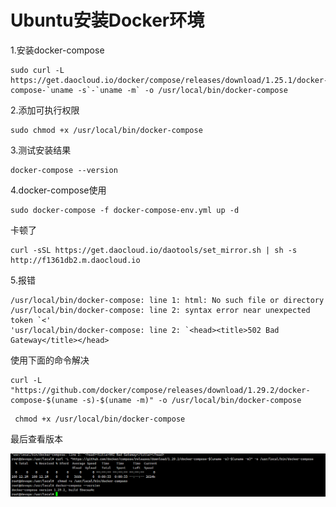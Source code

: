 # Ubuntu安装Docker环境

1.安装docker-compose

```shell
sudo curl -L https://get.daocloud.io/docker/compose/releases/download/1.25.1/docker-compose-`uname -s`-`uname -m` -o /usr/local/bin/docker-compose
```

2.添加可执行权限

```
sudo chmod +x /usr/local/bin/docker-compose
```

3.测试安装结果

```
docker-compose --version
```

4.docker-compose使用

```
sudo docker-compose -f docker-compose-env.yml up -d  
```

卡顿了

```
curl -sSL https://get.daocloud.io/daotools/set_mirror.sh | sh -s http://f1361db2.m.daocloud.io
```



5.报错

```
/usr/local/bin/docker-compose: line 1: html: No such file or directory
/usr/local/bin/docker-compose: line 2: syntax error near unexpected token `<'
'usr/local/bin/docker-compose: line 2: `<head><title>502 Bad Gateway</title></head>

```

使用下面的命令解决

```
curl -L "https://github.com/docker/compose/releases/download/1.29.2/docker-compose-$(uname -s)-$(uname -m)" -o /usr/local/bin/docker-compose 
```

```
 chmod +x /usr/local/bin/docker-compose
```

最后查看版本

![](../pic/docker_compose_install.png)



